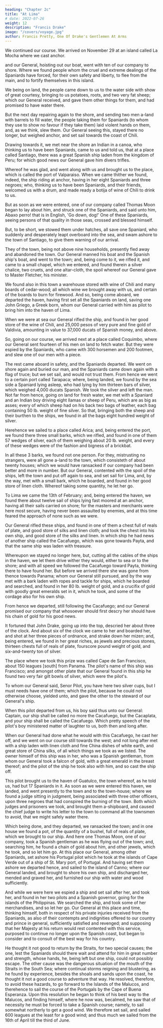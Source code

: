 ```yaml
---
heading: "Chapter 2c"
title: "At Lima"
# date: 2022-07-26
weight: 12
description: "Francis Drake"
image: "/covers/voyage.jpg"
author: Francis Pretty, One Of Drake's Gentlemen At Arms
---
```





We continued our course. We arrived on November 29 at an island called La Mocha where we cast anchor.

 and our General, hoisting out our boat, went with ten of our company to shore. Where we found people whom the cruel and extreme dealings of the Spaniards have forced, for their own safety and liberty, to flee from the main, and to fortify themselves in this island. 

 We being on land, the people came down to us to the water side with show of great courtesy, bringing to us potatoes, roots, and two very fat sheep; which our General received, and gave them other things for them, and had promised to have water there. 

 But the next day repairing again to the shore, and sending two men a-land with barrels to fill water, the people taking them for Spaniards (to whom they use to show no favour if they take them) laid violent hands on them, and, as we think, slew them. Our General seeing this, stayed there no longer, but weighed anchor, and set sail towards the coast of Chili. 

Drawing towards it, we met near the shore an Indian in a canoa, who thinking us to have been Spaniards, came to us and told us, that at a place called Santiago, there was a great Spanish ship laden from the kingdom of Peru; for which good news our General gave him divers trifles. 

Whereof he was glad, and went along with us and brought us to the place, which is called the port of Valparaiso. When we came thither we found, indeed, the ship riding at anchor, having in her eight Spaniards and three negroes; who, thinking us to have been Spaniards, and their friends, welcomed us with a drum, and made ready a botija of wine of Chili to drink to us. 

But as soon as we were entered, one of our company called Thomas Moon began to lay about him, and struck one of the Spaniards, and said unto him, Abaxo perro! that is in English, 'Go down, dog!' One of these Spaniards, seeing persons of that quality in those seas, crossed and blessed himself. 

But, to be short, we stowed them under hatches, all save one Spaniard, who suddenly and desperately leapt overboard into the sea, and swam ashore to the town of Santiago, to give them warning of our arrival.

They of the town, being not above nine households, presently fled away and abandoned the town. Our General manned his boat and the Spanish ship's boat, and went to the town; and, being come to it, we rifled it, and came to a small chapel, which we entered, and found therein a silver chalice, two cruets, and one altar-cloth, the spoil whereof our General gave to Master Fletcher, his minister. 

We found also in this town a warehouse stored with wine of Chili and many boards of cedar-wood; all which wine we brought away with us, and certain of the boards to burn for firewood. And so, being come aboard, we departed the haven, having first set all the Spaniards on land, saving one John Griego, a Greek born, whom our General carried with him as pilot to bring him into the haven of Lima.

When we were at sea our General rifled the ship, and found in her good store of the wine of Chili, and 25,000 pesos of very pure and fine gold of Valdivia, amounting in value to 37,000 ducats of Spanish money, and above.

So, going on our course, we arrived next at a place called Coquimbo, where our General sent fourteen of his men on land to fetch water. But they were espied by the Spaniards, who came with 300 horsemen and 200 footmen, and slew one of our men with a piece.

The rest came aboard in safety, and the Spaniards departed. We went on shore again and buried our man, and the Spaniards came down again with a flag of truce; but we set sail, and would not trust them. From hence we went to a certain port called Tarapaca; where, being landed, we found by the sea side a Spaniard lying asleep, who had lying by him thirteen bars of silver, which weighed 4,000 ducats Spanish. We took the silver and left the man. Not far from hence, going on land for fresh water, we met with a Spaniard and an Indian boy driving eight llamas or sheep of Peru, which are as big as asses; every of which sheep had on his back two bags of leather, each bag containing 50 lb. weight of fine silver. So that, bringing both the sheep and their burthen to the ships, we found in all the bags eight hundred weight of silver.

Herehence we sailed to a place called Arica; and, being entered the port, we found there three small barks, which we rifled, and found in one of them 57 wedges of silver, each of them weighing about 20 lb. weight, and every of these wedges were of the fashion and bigness of a brickbat.

In all these 3 barks, we found not one person. For they, mistrusting no strangers, were all gone a-land to the town, which consisteth of about twenty houses; which we would have ransacked if our company had been better and more in number. But our General, contented with the spoil of the ships, left the town and put off again to sea, and set sail for Lima, and, by the way, met with a small bark, which he boarded, and found in her good store of linen cloth. Whereof taking some quantity, he let her go.

To Lima we came the 13th of February; and, being entered the haven, we found there about twelve sail of ships lying fast moored at an anchor, having all their sails carried on shore; for the masters and merchants were here most secure, having never been assaulted by enemies, and at this time feared the approach of none such as we were. 

Our General rifled these ships, and found in one of them a chest full of reals of plate, and good store of silks and linen cloth; and took the chest into his own ship, and good store of the silks and linen. In which ship he had news of another ship called the Cacafuego, which was gone towards Payta, and that the same ship was laden with treasure.

Whereupon we stayed no longer here, but, cutting all the cables of the ships in the haven, we let them drive wither they would, either to sea or to the shore; and with all speed we followed the Cacafuego toward Payta, thinking there to have found her. But before we arrived there she was gone from thence towards Panama; whom our General still pursued, and by the way met with a bark laden with ropes and tackle for ships, which he boarded and searched, and found in her 80 lb. weight of gold, and a crucifix of gold with goodly great emeralds set in it, which he took, and some of the cordage also for his own ship. 

From hence we departed, still following the Cacafuego; and our General promised our company that whosoever should first descry her should have his chain of gold for his good news. 

It fortuned that John Drake, going up into the top, descried her about three of the clock. And about six of the clock we came to her and boarded her, and shot at her three pieces of ordnance, and strake down her mizen; and, being entered, we found in her great riches, as jewels and precious stones, thirteen chests full of reals of plate, fourscore pound weight of gold, and six-and-twenty ton of silver.

The place where we took this prize was called Cape de San Francisco, about 150 leagues [south] from Panama. The pilot's name of this ship was Francisco; and amongst other plate that our General found in this ship he found two very fair gilt bowls of silver, which were the pilot's. 

To whom our General said, Senor Pilot, you have here two silver cups, but I must needs have one of them; which the pilot, because he could not otherwise choose, yielded unto, and gave the other to the steward of our General's ship. 

When this pilot departed from us, his boy said thus unto our General: Captain, our ship shall be called no more the Cacafuego, but the Cacaplata, and your ship shall be called the Cacafuego. Which pretty speech of the pilot's boy ministered matter of laughter to us, both then and long after. 

When our General had done what he would with this Cacafuego, he cast her off, and we went on our course still towards the west; and not long after met with a ship laden with linen cloth and fine China dishes of white earth, and great store of China silks, of all which things we took as we listed. The owner himself of this ship was in her, who was a Spanish gentleman, from whom our General took a falcon of gold, with a great emerald in the breast thereof; and the pilot of the ship he took also with him, and so cast the ship off.

This pilot brought us to the haven of Guatulco, the town whereof, as he told us, had but 17 Spaniards in it. As soon as we were entered this haven, we landed, and went presently to the town and to the town-house; where we found a judge sitting in judgment, being associated with three other officers, upon three negroes that had conspired the burning of the town. Both which judges and prisoners we took, and brought them a-shipboard, and caused the chief judge to write his letter to the town to command all the townsmen to avoid, that we might safely water there. 

Which being done, and they departed, we ransacked the town; and in one house we found a pot, of the quantity of a bushel, full of reals of plate, which we brought to our ship. And here one Thomas Moon, one of our company, took a Spanish gentleman as he was flying out of the town; and, searching him, he found a chain of gold about him, and other jewels, which he took, and so let him go. At this place our General, among other Spaniards, set ashore his Portugal pilot which he took at the islands of Cape Verde out of a ship of St. Mary port, of Portugal. And having set them ashore we departed hence, and sailed to the island of Canno; where our General landed, and brought to shore his own ship, and discharged her, mended and graved her, and furnished our ship with water and wood sufficiently.

And while we were here we espied a ship and set sail after her, and took her, and found in her two pilots and a Spanish governor, going for the islands of the Philippinas. We searched the ship, and took some of her merchandises, and so let her go. Our General at this place and time, thinking himself, both in respect of his private injuries received from the Spaniards, as also of their contempts and indignities offered to our country and prince in general, sufficiently satisfied and revenged; and supposing that her Majesty at his return would rest contented with this service, purposed to continue no longer upon the Spanish coast, but began to consider and to consult of the best way for his country.

He thought it not good to return by the Straits, for two special causes; the one, lest the Spaniards should there wait and attend for him in great number and strength, whose hands, he, being left but one ship, could not possibly escape. The other cause was the dangerous situation of the mouth of the Straits in the South Sea; where continual storms reigning and blustering, as he found by experience, besides the shoals and sands upon the coast, he thought it not a good course to adventure that way. He resolved, therefore, to avoid these hazards, to go forward to the Islands of the Malucos, and therehence to sail the course of the Portugals by the Cape of Buena Esperanza. Upon this resolution he began to think of his best way to the Malucos, and finding himself, where he now was, becalmed, he saw that of necessity he must be forced to take a Spanish course; namely, to sail somewhat northerly to get a good wind. We therefore set sail, and sailed 600 leagues at the least for a good wind; and thus much we sailed from the 16th of April till the third of June.
